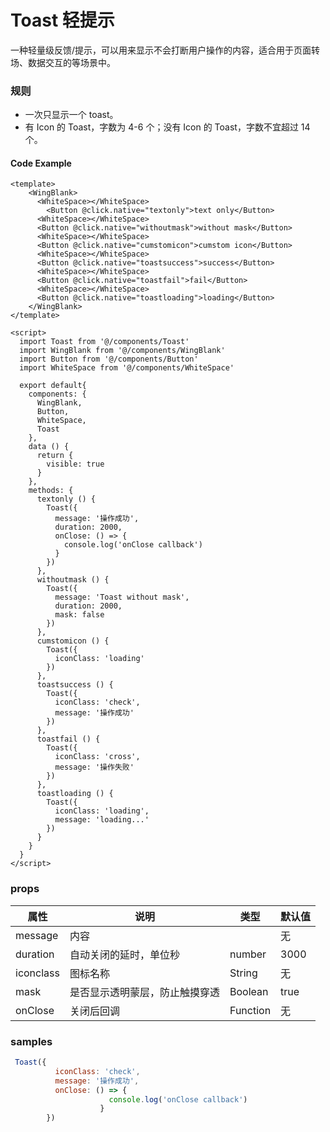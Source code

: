 # Toast 轻提示

一种轻量级反馈/提示，可以用来显示不会打断用户操作的内容，适合用于页面转场、数据交互的等场景中。

### 规则
 * 一次只显示一个 toast。
 * 有 Icon 的 Toast，字数为 4-6 个；没有 Icon 的 Toast，字数不宜超过 14 个。



#### Code Example
```vue
<template>
    <WingBlank>
      <WhiteSpace></WhiteSpace>
        <Button @click.native="textonly">text only</Button>
      <WhiteSpace></WhiteSpace>
      <Button @click.native="withoutmask">without mask</Button>
      <WhiteSpace></WhiteSpace>
      <Button @click.native="cumstomicon">cumstom icon</Button>
      <WhiteSpace></WhiteSpace>
      <Button @click.native="toastsuccess">success</Button>
      <WhiteSpace></WhiteSpace>
      <Button @click.native="toastfail">fail</Button>
      <WhiteSpace></WhiteSpace>
      <Button @click.native="toastloading">loading</Button>
    </WingBlank>
</template>

<script>
  import Toast from '@/components/Toast'
  import WingBlank from '@/components/WingBlank'
  import Button from '@/components/Button'
  import WhiteSpace from '@/components/WhiteSpace'

  export default{
    components: {
      WingBlank,
      Button,
      WhiteSpace,
      Toast
    },
    data () {
      return {
        visible: true
      }
    },
    methods: {
      textonly () {
        Toast({
          message: '操作成功',
          duration: 2000,
          onClose: () => {
            console.log('onClose callback')
          }
        })
      },
      withoutmask () {
        Toast({
          message: 'Toast without mask',
          duration: 2000,
          mask: false
        })
      },
      cumstomicon () {
        Toast({
          iconClass: 'loading'
        })
      },
      toastsuccess () {
        Toast({
          iconClass: 'check',
          message: '操作成功'
        })
      },
      toastfail () {
        Toast({
          iconClass: 'cross',
          message: '操作失败'
        })
      },
      toastloading () {
        Toast({
          iconClass: 'loading',
          message: 'loading...'
        })
      }
    }
  }
</script>

```
### props

| 属性 | 说明 | 类型 | 默认值 |
| --- | --- | --- | --- |
|  message  |  内容  | | 无|
|  duration  |  自动关闭的延时，单位秒	  | number | 3000 |
|  iconclass  |  图标名称  | String | 无 |
|  mask  |  是否显示透明蒙层，防止触摸穿透  | Boolean | true |
|  onClose  |  关闭后回调	  | Function | 无 |



### samples

```js
 Toast({
          iconClass: 'check',
          message: '操作成功',
          onClose: () => {
                      console.log('onClose callback')
                    }
        })
```



<Demo url="https://ladybirddev.github.io/ui-nuclear-mobile-demo/#/toast" />